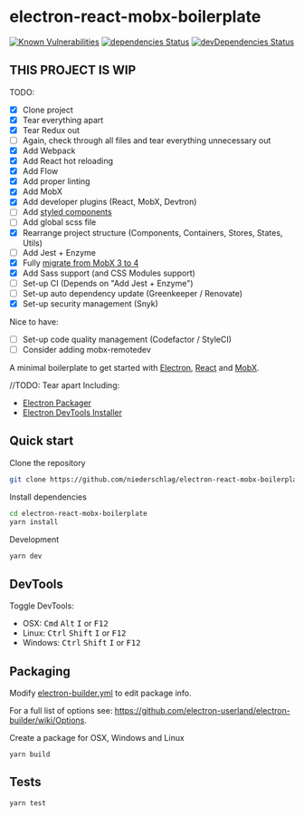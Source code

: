 # electron-react-mobx-boilerplate

[![Known Vulnerabilities](https://snyk.io/test/github/niederschlag/electron-react-mobx-boilerplate/badge.svg?targetFile=package.json)](https://snyk.io/test/github/niederschlag/electron-react-mobx-boilerplate?targetFile=package.json)
[![dependencies Status](https://david-dm.org/niederschlag/electron-react-mobx-boilerplate/status.svg)](https://david-dm.org/niederschlag/electron-react-mobx-boilerplate)
[![devDependencies Status](https://david-dm.org/niederschlag/electron-react-mobx-boilerplate/dev-status.svg)](https://david-dm.org/niederschlag/electron-react-mobx-boilerplate?type=dev)

## THIS PROJECT IS WIP
TODO:
- [x] Clone project
- [x] Tear everything apart
- [x] Tear Redux out
- [ ] Again, check through all files and tear everything unnecessary out
- [x] Add Webpack
- [x] Add React hot reloading
- [x] Add Flow
- [x] Add proper linting
- [x] Add MobX
- [x] Add developer plugins (React, MobX, Devtron)
- [ ] Add [styled components](https://www.styled-components.com/)
- [ ] Add global scss file
- [x] Rearrange project structure (Components, Containers, Stores, States, Utils)
- [ ] Add Jest + Enzyme
- [x] Fully [migrate from MobX 3 to 4](https://github.com/mobxjs/mobx/wiki/Migrating-from-mobx-3-to-mobx-4) 
- [x] Add Sass support (and CSS Modules support)
- [ ] Set-up CI (Depends on "Add Jest + Enzyme")
- [ ] Set-up auto dependency update (Greenkeeper / Renovate)
- [x] Set-up security management (Snyk)

Nice to have:
- [ ] Set-up code quality management (Codefactor / StyleCI)
- [ ] Consider adding mobx-remotedev

A minimal boilerplate to get started with [Electron](http://electron.atom.io/), [React](https://facebook.github.io/react/) and [MobX](https://mobx.js.org/).

//TODO: Tear apart
Including:

* [Electron Packager](https://github.com/electron-userland/electron-packager)
* [Electron DevTools Installer](https://github.com/MarshallOfSound/electron-devtools-installer)

## Quick start

Clone the repository
```bash
git clone https://github.com/niederschlag/electron-react-mobx-boilerplate.git
```

Install dependencies
```bash
cd electron-react-mobx-boilerplate
yarn install
```

Development
```bash
yarn dev
```

## DevTools

Toggle DevTools:

* OSX: <kbd>Cmd</kbd> <kbd>Alt</kbd> <kbd>I</kbd> or <kbd>F12</kbd>
* Linux: <kbd>Ctrl</kbd> <kbd>Shift</kbd> <kbd>I</kbd> or <kbd>F12</kbd>
* Windows: <kbd>Ctrl</kbd> <kbd>Shift</kbd> <kbd>I</kbd> or <kbd>F12</kbd>

## Packaging

Modify [electron-builder.yml](./electron-builder.yml) to edit package info.

For a full list of options see: https://github.com/electron-userland/electron-builder/wiki/Options.

Create a package for OSX, Windows and Linux
```
yarn build
```

## Tests

```
yarn test
```
